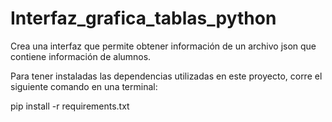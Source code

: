 # Interfaz_grafica_tablas_python
Crea una interfaz que permite obtener información de un archivo json que contiene información de alumnos.

Para tener instaladas las dependencias utilizadas en este proyecto, corre el siguiente comando en una terminal:

pip install -r requirements.txt

